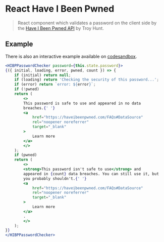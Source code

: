 # React Have I Been Pwned

> React component which validates a password on the client side by the [Have I Been Pwned API](https://haveibeenpwned.com) by Troy Hunt.

## Example

There is also an interactive example available on [codesandbox](https://codesandbox.io/s/myo149oxw8).

```jsx
<HIBPPasswordChecker password={this.state.password}>
{({ initial, loading, error, pwned, count }) => {
    if (initial) return null;
    if (loading) return 'Checking the security of this password...';
    if (error) return `error: ${error}`;
    if (!pwned)
    return (
        <>
        This password is safe to use and appeared in no data
        breaches.{' '}
        <a
            href="https://haveibeenpwned.com/FAQs#DataSource"
            rel="noopener noreferrer"
            target="_blank"
        >
            Learn more
        </a>
        </>
    );
    if (pwned)
    return (
        <>
        <strong>This password isn't safe to use</strong> and
        appeared in {count} data breaches. You can still use it, but
        you probably shouldn't.{' '}
        <a
            href="https://haveibeenpwned.com/FAQs#DataSource"
            rel="noopener noreferrer"
            target="_blank"
        >
            Learn more
        </a>
        .
        </>
    );
}}
</HIBPPasswordChecker>
````
